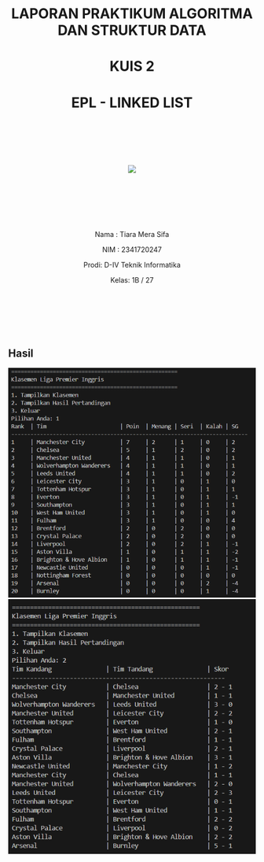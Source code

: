 # <p align ="center">  LAPORAN PRAKTIKUM ALGORITMA DAN STRUKTUR DATA </p> 
# <p align ="center">  KUIS 2</p> 
# <p align ="center">  EPL - LINKED LIST</p> 
<br><br><br><br>

<p align="center">
   <img src="https://static.wikia.nocookie.net/logopedia/images/8/8a/Politeknik_Negeri_Malang.png/revision/latest?cb=20190922202558" width="30%"> </p>

<br><br><br><br><br>


<p align = "center"> Nama : Tiara Mera Sifa </p>
<p align = "center"> NIM  : 2341720247 </p>
<p align = "center"> Prodi: D-IV Teknik Informatika</p>
<p align = "center"> Kelas: 1B / 27 </p>

<br><br><br><br><br>

## Hasil
![alt text](image.png)
![alt text](image-1.png)